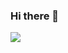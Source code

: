 ### Hi there 👋

<img align="center" src="https://github-readme-stats-weld-six.vercel.app/api/top-langs/?username=ricjouas&langs_count=8&layout=compact&show_icons=true&theme=synthwave" />

